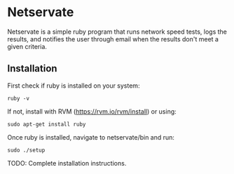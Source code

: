 # Netservate
Netservate is a simple ruby program that runs network speed tests, logs the results, and notifies the user through email when the results don't meet a given criteria.
## Installation
First check if ruby is installed on your system:
```
ruby -v
```

If not, install with RVM (https://rvm.io/rvm/install) or using:
```
sudo apt-get install ruby
```

Once ruby is installed, navigate to netservate/bin and run:
```
sudo ./setup
```
TODO: Complete installation instructions.
